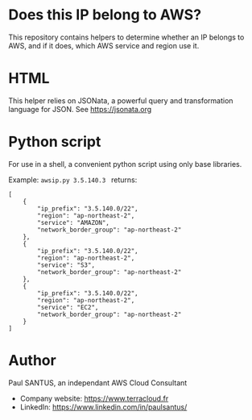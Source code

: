 # Does this IP belong to AWS?
This repository contains helpers to determine whether an IP belongs to AWS, 
and if it does, which AWS service and region use it.

# HTML
This helper relies on JSONata, a powerful query and transformation language for JSON. See https://jsonata.org

# Python script
For use in a shell, a convenient python script using only base libraries.

Example: `awsip.py 3.5.140.3 ` returns:
```
[
    {
        "ip_prefix": "3.5.140.0/22",
        "region": "ap-northeast-2",
        "service": "AMAZON",
        "network_border_group": "ap-northeast-2"
    },
    {
        "ip_prefix": "3.5.140.0/22",
        "region": "ap-northeast-2",
        "service": "S3",
        "network_border_group": "ap-northeast-2"
    },
    {
        "ip_prefix": "3.5.140.0/22",
        "region": "ap-northeast-2",
        "service": "EC2",
        "network_border_group": "ap-northeast-2"
    }
]
```

# Author
Paul SANTUS, an independant AWS Cloud Consultant
* Company website: https://www.terracloud.fr
* LinkedIn: https://www.linkedin.com/in/paulsantus/
